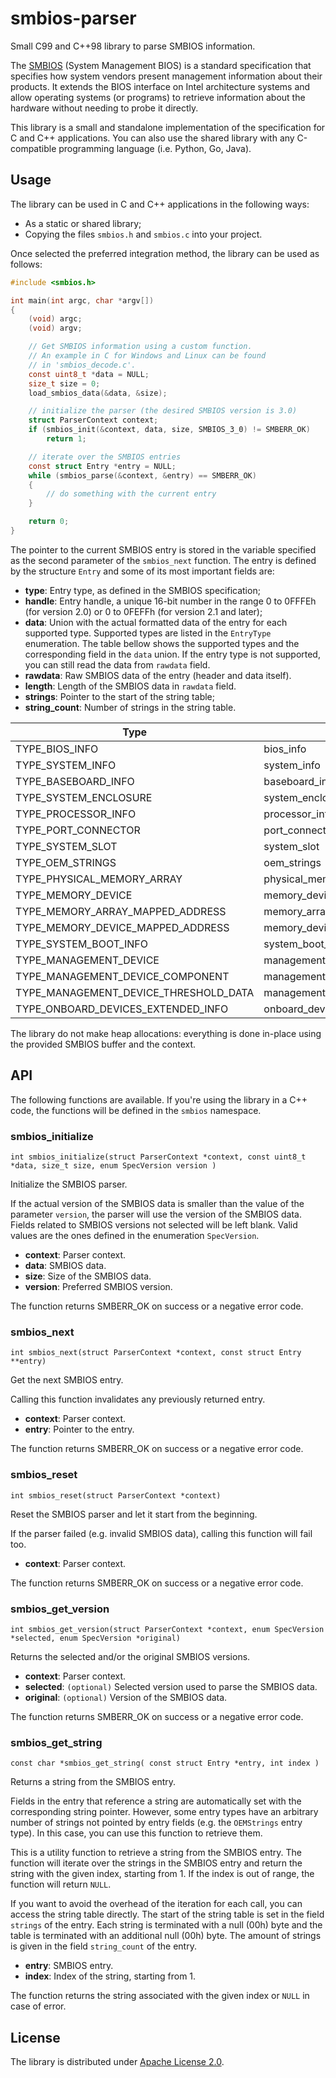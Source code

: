# smbios-parser

Small C99 and C++98 library to parse SMBIOS information.

The [SMBIOS](https://www.dmtf.org/standards/smbios) (System Management BIOS) is a standard specification that specifies how system vendors present management information about their products. It extends the BIOS interface on Intel architecture systems and allow operating systems (or programs) to retrieve information about the hardware without needing to probe it directly.

This library is a small and standalone implementation of the specification for C and C++ applications. You can also use the shared library with any C-compatible programming language (i.e. Python, Go, Java).

## Usage

The library can be used in C and C++ applications in the following ways:

*   As a static or shared library;
*   Copying the files `smbios.h` and `smbios.c` into your project.

Once selected the preferred integration method, the library can be used as follows:

```c
#include <smbios.h>

int main(int argc, char *argv[])
{
    (void) argc;
    (void) argv;

    // Get SMBIOS information using a custom function.
    // An example in C for Windows and Linux can be found
    // in 'smbios_decode.c'.
    const uint8_t *data = NULL;
    size_t size = 0;
    load_smbios_data(&data, &size);

    // initialize the parser (the desired SMBIOS version is 3.0)
    struct ParserContext context;
    if (smbios_init(&context, data, size, SMBIOS_3_0) != SMBERR_OK)
        return 1;

    // iterate over the SMBIOS entries
    const struct Entry *entry = NULL;
    while (smbios_parse(&context, &entry) == SMBERR_OK)
    {
        // do something with the current entry
    }

    return 0;
}
```

The pointer to the current SMBIOS entry is stored in the variable specified as the second parameter of the `smbios_next` function. The entry is defined by the structure `Entry` and some of its most important fields are:

* **type**: Entry type, as defined in the SMBIOS specification;
* **handle**: Entry handle, a unique 16-bit number in the range 0 to 0FFFEh (for version 2.0) or 0 to 0FEFFh (for version 2.1 and later);
* **data**: Union with the actual formatted data of the entry for each supported type. Supported types are listed in the `EntryType` enumeration. The table bellow shows the supported types and the corresponding field in the `data` union. If the entry type is not supported, you can still read the data from `rawdata` field.
* **rawdata**: Raw SMBIOS data of the entry (header and data itself).
* **length**: Length of the SMBIOS data in `rawdata` field.
* **strings**: Pointer to the start of the string table;
* **string_count**: Number of strings in the string table.

|Type|Field|
|---|---|
|TYPE_BIOS_INFO | bios_info |
|TYPE_SYSTEM_INFO | system_info |
|TYPE_BASEBOARD_INFO | baseboard_info |
|TYPE_SYSTEM_ENCLOSURE | system_enclosure |
|TYPE_PROCESSOR_INFO | processor_info |
|TYPE_PORT_CONNECTOR | port_connector |
|TYPE_SYSTEM_SLOT | system_slot |
|TYPE_OEM_STRINGS | oem_strings |
|TYPE_PHYSICAL_MEMORY_ARRAY | physical_memory_array |
|TYPE_MEMORY_DEVICE | memory_device |
|TYPE_MEMORY_ARRAY_MAPPED_ADDRESS | memory_array_mapped_address |
|TYPE_MEMORY_DEVICE_MAPPED_ADDRESS | memory_device_mapped_address |
|TYPE_SYSTEM_BOOT_INFO | system_boot_info |
|TYPE_MANAGEMENT_DEVICE | management_device |
|TYPE_MANAGEMENT_DEVICE_COMPONENT | management_device_component |
|TYPE_MANAGEMENT_DEVICE_THRESHOLD_DATA | management_device_threshold_data |
|TYPE_ONBOARD_DEVICES_EXTENDED_INFO | onboard_devices_extended_info |

The library do not make heap allocations: everything is done in-place using the provided SMBIOS buffer and the context.

## API

The following functions are available. If you're using the library in a C++ code, the functions will be defined in the `smbios` namespace.

### smbios_initialize

`int smbios_initialize(struct ParserContext *context, const uint8_t *data, size_t size, enum SpecVersion version )`

Initialize the SMBIOS parser.

If the actual version of the SMBIOS data is smaller than the value of the parameter `version`, the parser will use the version of the SMBIOS data. Fields related to SMBIOS versions not selected will be left blank. Valid values are the ones defined in the enumeration `SpecVersion`.

* **context**: Parser context.
* **data**: SMBIOS data.
* **size**: Size of the SMBIOS data.
* **version**: Preferred SMBIOS version.

The function returns SMBERR_OK on success or a negative error code.

### smbios_next

`int smbios_next(struct ParserContext *context, const struct Entry **entry)`

Get the next SMBIOS entry.

Calling this function invalidates any previously returned entry.

* **context**: Parser context.
* **entry**: Pointer to the entry.

The function returns SMBERR_OK on success or a negative error code.

### smbios_reset

`int smbios_reset(struct ParserContext *context)`

Reset the SMBIOS parser and let it start from the beginning.

If the parser failed (e.g. invalid SMBIOS data), calling this function will fail too.

* **context**: Parser context.

The function returns SMBERR_OK on success or a negative error code.

### smbios_get_version

`int smbios_get_version(struct ParserContext *context, enum SpecVersion *selected, enum SpecVersion *original)`

Returns the selected and/or the original SMBIOS versions.

* **context**: Parser context.
* **selected**: `(optional)` Selected version used to parse the SMBIOS data.
* **original**: `(optional)` Version of the SMBIOS data.

The function returns SMBERR_OK on success or a negative error code.

### smbios_get_string

`const char *smbios_get_string( const struct Entry *entry, int index )`

Returns a string from the SMBIOS entry.

Fields in the entry that reference a string are automatically set with the corresponding string pointer. However, some entry types have an arbitrary number of strings not pointed by entry fields (e.g. the `OEMStrings` entry type). In this case, you can use this function to retrieve them.

This is a utility function to retrieve a string from the SMBIOS entry. The function will iterate over the strings in the SMBIOS entry and return the string with the given index, starting from 1. If the index is out of range, the function will return `NULL`.

If you want to avoid the overhead of the iteration for each call, you can access the string table directly. The start of the string table is set in the field `strings` of the entry. Each string is terminated with a null (00h) byte and the table is terminated with an additional null (00h) byte. The amount of strings is given in the field `string_count` of the entry.

* **entry**: SMBIOS entry.
* **index**: Index of the string, starting from 1.

The function returns the string associated with the given index or `NULL` in case of error.

## License

The library is distributed under [Apache License 2.0](http://www.apache.org/licenses/LICENSE-2.0).
